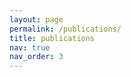 ```yaml
---
layout: page
permalink: /publications/
title: publications
nav: true
nav_order: 3
---
```

<meta http-equiv="Refresh" content="0; url='https://www.dropbox.com/s/k7tnugb9yrfjieq/cv_luana_ruiz.pdf?dl=0'" />